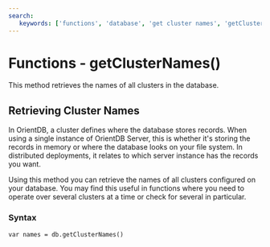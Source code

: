 ```yaml
---
search:
   keywords: ['functions', 'database', 'get cluster names', 'getClusterNmaes']
---
```


# Functions - getClusterNames()

This method retrieves the names of all clusters in the database.

## Retrieving Cluster Names

In OrientDB, a cluster defines where the database stores records.  When using a single instance of OrientDB Server, this is whether it's storing the records in memory or where the database looks on your file system.  In distributed deployments, it relates to which server instance has the records you want.

Using this method you can retrieve the names of all clusters configured on your database.  You may find this useful in functions where you need to operate over several clusters at a time or check for several in particular.

### Syntax

```
var names = db.getClusterNames()
```
